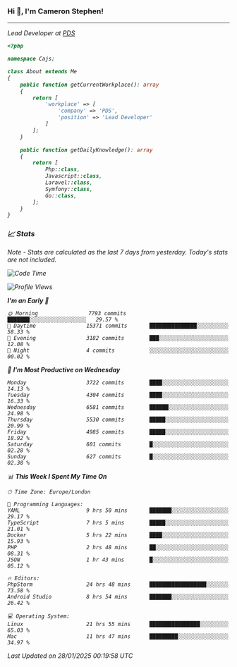 ### Hi 👋, I'm Cameron Stephen!
<hr>
<p><em>Lead Developer at <a href="https://prindatasolutions.co.uk">PDS</a></p>


```php
<?php

namespace Cajs;

class About extends Me
{
    public function getCurrentWorkplace(): array
    {
        return [
            'workplace' => [
                'company' => 'PDS',
                'position' => 'Lead Developer'
            ]
        ];
    }

    public function getDailyKnowledge(): array
    {
        return [
            Php::class,
            Javascript::class,
            Laravel::class,
            Symfony::class,
            Go::class,
        ];
    }
}
```

### 📈 Stats
<p><em>Note - Stats are calculated as the last 7 days from yesterday. Today's stats are not included.</em></p>


<!--START_SECTION:waka-->
![Code Time](http://img.shields.io/badge/Code%20Time-4%2C230%20hrs%2047%20mins-blue)

![Profile Views](http://img.shields.io/badge/Profile%20Views-0-blue)

**I'm an Early 🐤** 

```text
🌞 Morning                7793 commits        ███████░░░░░░░░░░░░░░░░░░   29.57 % 
🌆 Daytime                15371 commits       ███████████████░░░░░░░░░░   58.33 % 
🌃 Evening                3182 commits        ███░░░░░░░░░░░░░░░░░░░░░░   12.08 % 
🌙 Night                  4 commits           ░░░░░░░░░░░░░░░░░░░░░░░░░   00.02 % 
```
📅 **I'm Most Productive on Wednesday** 

```text
Monday                   3722 commits        ████░░░░░░░░░░░░░░░░░░░░░   14.13 % 
Tuesday                  4304 commits        ████░░░░░░░░░░░░░░░░░░░░░   16.33 % 
Wednesday                6581 commits        ██████░░░░░░░░░░░░░░░░░░░   24.98 % 
Thursday                 5530 commits        █████░░░░░░░░░░░░░░░░░░░░   20.99 % 
Friday                   4985 commits        █████░░░░░░░░░░░░░░░░░░░░   18.92 % 
Saturday                 601 commits         █░░░░░░░░░░░░░░░░░░░░░░░░   02.28 % 
Sunday                   627 commits         █░░░░░░░░░░░░░░░░░░░░░░░░   02.38 % 
```


📊 **This Week I Spent My Time On** 

```text
🕑︎ Time Zone: Europe/London

💬 Programming Languages: 
YAML                     9 hrs 50 mins       ███████░░░░░░░░░░░░░░░░░░   29.17 % 
TypeScript               7 hrs 5 mins        █████░░░░░░░░░░░░░░░░░░░░   21.01 % 
Docker                   5 hrs 22 mins       ████░░░░░░░░░░░░░░░░░░░░░   15.93 % 
PHP                      2 hrs 48 mins       ██░░░░░░░░░░░░░░░░░░░░░░░   08.31 % 
JSON                     1 hr 43 mins        █░░░░░░░░░░░░░░░░░░░░░░░░   05.12 % 

🔥 Editors: 
PhpStorm                 24 hrs 48 mins      ██████████████████░░░░░░░   73.58 % 
Android Studio           8 hrs 54 mins       ███████░░░░░░░░░░░░░░░░░░   26.42 % 

💻 Operating System: 
Linux                    21 hrs 55 mins      ████████████████░░░░░░░░░   65.03 % 
Mac                      11 hrs 47 mins      █████████░░░░░░░░░░░░░░░░   34.97 % 
```


 Last Updated on 28/01/2025 00:19:58 UTC
<!--END_SECTION:waka-->
